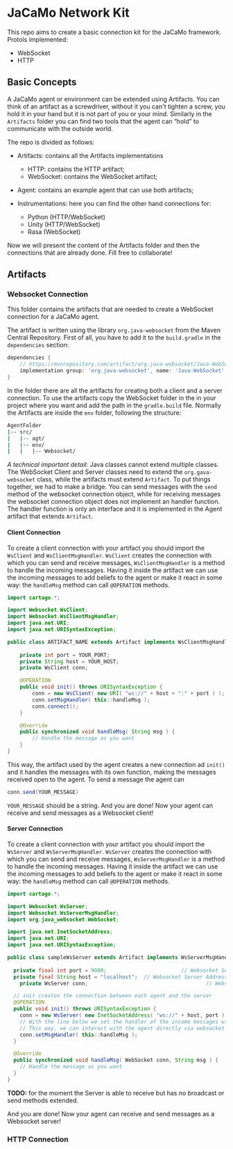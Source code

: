 # JaCaMo Network Kit

This repo aims to create a basic connection kit for the JaCaMo framework.
Protols implemented:
 - WebSocket
 - HTTP

## Basic Concepts
A JaCaMo agent or environment can be extended using Artifacts.
You can think of an artifact as a screwdriver, without it you can't tighten a screw, you hold it in your hand but it is not part of you or your mind.
Similarly in the `Artifacts` folder you can find two tools that the agent can “hold” to communicate with the outside world.

The repo is divided as follows:

 - Artifacts: contains all the Artifacts implementations
    - HTTP: contains the HTTP artifact;
    - WebSocket: contains the WebSocket artifact;

 - Agent: contains an example agent that can use both artifacts;
 - Instrumentations: here you can find the other hand connections for:
    - Python (HTTP/WebSocket)
    - Unity (HTTP/WebSocket)
    - Rasa (WebSocket)

Now we will present the content of the Artifacts folder and then the connections that are already done. Fill free to collaborate!

## Artifacts

### Websocket Connection

This folder contains the artifacts that are needed to create a WebSocket connection for a JaCaMo agent.

The artifact is written using the library `org.java-websocket`  from the Maven Central Repository. First of all, you have to add it to the `build.gradle` in the `dependencies` section:
```gradle
dependencies {
    // https://mvnrepository.com/artifact/org.java-websocket/Java-WebSocket
    implementation group: 'org.java-websocket', name: 'Java-WebSocket', version: '1.5.6'
}
```

In the folder there are all the artifacts for creating both a client and a server connection.
To use the artifacts copy the WebSocket folder in the in your project where you want and add the path in the `gradle.build` file. Normally the Artifacts are inside the `env` folder, following the structure:

```bash
AgentFolder
|-- src/
|   |-- agt/
|   |-- env/
|   |   |-- Websocket/
```

*A technical important detail:* Java classes cannot extend multiple classes. The WebSocket Client and Server classes need to extend the `org.gava-websocket` class, while the artifacts must extend `Artifact`. To put things together, we had to make a bridge. You can send messages with the `send` method of the websocket connection object, while for receiving messages the websocket connection object does not implement an handler function. The handler function is only an interface and it is implemented in the Agent artifact that extends `Artifact`.

#### Client Connection

To create a client connection with your artifact you should import the `WsClient` and `WsClientMsgHandler`. `WsClient` creates the connection with which you can send and receive messages, `WsClientMsgHandler` is a method to handle the incoming messages. Having it inside the artifact we can use the incoming messages to add beliefs to the agent or make it react in some way: the `handleMsg` method can call `@OPERATION` methods.

```java
import cartago.*;

import Websocket.WsClient;
import Websocket.WsClientMsgHandler;
import java.net.URI;
import java.net.URISyntaxException;

public class ARTIFACT_NAME extends Artifact implements WsClientMsgHandler {
    
    private int port = YOUR_PORT;
    private String host = YOUR_HOST;
    private WsClient conn;

    @OPERATION
    public void init() throws URISyntaxException {
        conn = new WsClient( new URI( "ws://" + host + ":" + port ) );
        conn.setMsgHandler( this::handleMsg );
        conn.connect();
    }

    @Override
    public synchronized void handleMsg( String msg ) {
        // Handle the message as you want
    }
}
```
This way, the artifact used by the agent creates a new connection ad `init()` and it handles the messages with its own function, making the messages received open to the agent.
To send a message the agent can

```java
conn.send(YOUR_MESSAGE)
```
`YOUR_MESSAGE` should be a string.
And you are done! Now your agent can receive and send messages as a Websocket client!

#### Server Connection

To create a client connection with your artifact you should import the `WsServer` and `WsServerMsgHandler`. `WsServer` creates the connection with which you can send and receive messages, `WsServerMsgHandler` is a method to handle the incoming messages. Having it inside the artifact we can use the incoming messages to add beliefs to the agent or make it react in some way: the `handleMsg` method can call `@OPERATION` methods.

```java
import cartago.*;

import Websocket.WsServer;
import Websocket.WsServerMsgHandler;
import org.java_websocket.WebSocket;

import java.net.InetSocketAddress;
import java.net.URI;
import java.net.URISyntaxException;

public class sampleWsServer extends Artifact implements WsServerMsgHandler {
    
  private final int port = 9080; 						// Websocket Server port
  private final String host = "localhost";	// Websocket Server Address
	private WsServer conn; 										// Websocket Client->Server connection

  // init creates the connection between each agent and the server
  @OPERATION
  public void init() throws URISyntaxException {
    conn = new WsServer( new InetSocketAddress( "ws://" + host, port ) );
    // With the line below we set the handler of the income messages with an OPERATION function
    // This way, we can interact with the agent directly via websocket
    conn.setMsgHandler( this::handleMsg ); 
  }

  @Override
  public synchronized void handleMsg( WebSocket conn, String msg ) {
  	// Handle the message as you want
  }
}

```

**TODO:** for the moment the Server is able to receive but has no broadcast or send methods extended.

And you are done! Now your agent can receive and send messages as a Websocket server!

### HTTP Connection

